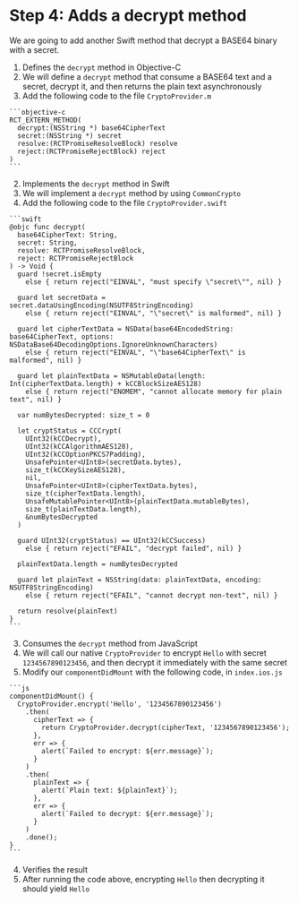 # Step 4: Adds a decrypt method

We are going to add another Swift method that decrypt a BASE64 binary with a secret.

1. Defines the `decrypt` method in Objective-C
  1. We will define a `decrypt` method that consume a BASE64 text and a secret, decrypt it, and then returns the plain text asynchronously
  2. Add the following code to the file `CryptoProvider.m`

    ```objective-c
    RCT_EXTERN_METHOD(
      decrypt:(NSString *) base64CipherText
      secret:(NSString *) secret
      resolve:(RCTPromiseResolveBlock) resolve
      reject:(RCTPromiseRejectBlock) reject
    )
    ```

2. Implements the `decrypt` method in Swift
  1. We will implement a `decrypt` method by using `CommonCrypto`
  2. Add the following code to the file `CryptoProvider.swift`

    ```swift
    @objc func decrypt(
      base64CipherText: String,
      secret: String,
      resolve: RCTPromiseResolveBlock,
      reject: RCTPromiseRejectBlock
    ) -> Void {
      guard !secret.isEmpty
        else { return reject("EINVAL", "must specify \"secret\"", nil) }

      guard let secretData = secret.dataUsingEncoding(NSUTF8StringEncoding)
        else { return reject("EINVAL", "\"secret\" is malformed", nil) }

      guard let cipherTextData = NSData(base64EncodedString: base64CipherText, options: NSDataBase64DecodingOptions.IgnoreUnknownCharacters)
        else { return reject("EINVAL", "\"base64CipherText\" is malformed", nil) }

      guard let plainTextData = NSMutableData(length: Int(cipherTextData.length) + kCCBlockSizeAES128)
        else { return reject("ENOMEM", "cannot allocate memory for plain text", nil) }

      var numBytesDecrypted: size_t = 0

      let cryptStatus = CCCrypt(
        UInt32(kCCDecrypt),
        UInt32(kCCAlgorithmAES128),
        UInt32(kCCOptionPKCS7Padding),
        UnsafePointer<UInt8>(secretData.bytes),
        size_t(kCCKeySizeAES128),
        nil,
        UnsafePointer<UInt8>(cipherTextData.bytes),
        size_t(cipherTextData.length),
        UnsafeMutablePointer<UInt8>(plainTextData.mutableBytes),
        size_t(plainTextData.length),
        &numBytesDecrypted
      )

      guard UInt32(cryptStatus) == UInt32(kCCSuccess)
        else { return reject("EFAIL", "decrypt failed", nil) }

      plainTextData.length = numBytesDecrypted

      guard let plainText = NSString(data: plainTextData, encoding: NSUTF8StringEncoding)
        else { return reject("EFAIL", "cannot decrypt non-text", nil) }

      return resolve(plainText)
    }
    ```

3. Consumes the `decrypt` method from JavaScript
  1. We will call our native `CryptoProvider` to encrypt `Hello` with secret `1234567890123456`, and then decrypt it immediately with the same secret
  2. Modify our `componentDidMount` with the following code, in `index.ios.js`

    ```js
    componentDidMount() {
      CryptoProvider.encrypt('Hello', '1234567890123456')
        .then(
          cipherText => {
            return CryptoProvider.decrypt(cipherText, '1234567890123456');
          },
          err => {
            alert(`Failed to encrypt: ${err.message}`);
          }
        )
        .then(
          plainText => {
            alert(`Plain text: ${plainText}`);
          },
          err => {
            alert(`Failed to decrypt: ${err.message}`);
          }
        )
        .done();
    }
    ```

4. Verifies the result
  1. After running the code above, encrypting `Hello` then decrypting it should yield `Hello`
